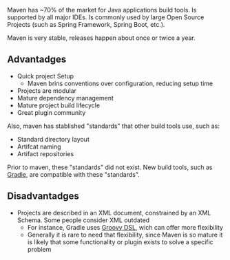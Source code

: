 Maven has ~70% of the market for Java applications build tools.
Is supported by all major IDEs.
Is commonly used by large Open Source Projects (such as Spring Framework, Spring Boot, etc.).

Maven is very stable, releases happen about once or twice a year.

## Advantadges
- Quick project Setup
	- Maven brins conventions over configuration, reducing setup time
- Projects are modular
- Mature dependency management
- Mature project build lifecycle
- Great plugin community

Also, maven has stablished "standards" that other build tools use, such as:
- Standard directory layout
- Artifcat naming
- Artifact repositories

Prior to maven, these "standards" did not exist.
New build tools, such as [Gradle](https://gradle.org/), are compatible with these "standards".

## Disadvantadges
- Projects are described in an XML document, constrained by an XML Schema. Some people consider XML outdated
	- For instance, Gradle uses [Groovy DSL](http://docs.groovy-lang.org/docs/latest/html/documentation/core-domain-specific-languages.html), wich can offer more flexibility
	- Generally it is rare to need that flexibility, since Maven is so mature it is likely that some functionality or plugin exists to solve a specific problem